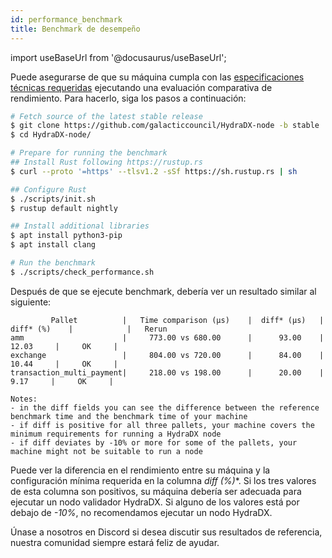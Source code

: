 ```yaml
---
id: performance_benchmark
title: Benchmark de desempeño
---
```


import useBaseUrl from '@docusaurus/useBaseUrl';

Puede asegurarse de que su máquina cumpla con las [especificaciones técnicas requeridas](/node_setup#00-required-technical-specifications) ejecutando una evaluación comparativa de rendimiento. Para hacerlo, siga los pasos a continuación:

```bash
# Fetch source of the latest stable release
$ git clone https://github.com/galacticcouncil/HydraDX-node -b stable
$ cd HydraDX-node/

# Prepare for running the benchmark
## Install Rust following https://rustup.rs
$ curl --proto '=https' --tlsv1.2 -sSf https://sh.rustup.rs | sh

## Configure Rust
$ ./scripts/init.sh
$ rustup default nightly

## Install additional libraries
$ apt install python3-pip
$ apt install clang

# Run the benchmark
$ ./scripts/check_performance.sh
```

Después de que se ejecute benchmark, debería ver un resultado similar al siguiente:

```
         Pallet          |   Time comparison (µs)    |  diff* (µs)   |   diff* (%)    |            |   Rerun
amm                      |     773.00 vs 680.00      |      93.00    |      12.03     |     OK     |
exchange                 |     804.00 vs 720.00      |      84.00    |      10.44     |     OK     |
transaction_multi_payment|     218.00 vs 198.00      |      20.00    |       9.17     |     OK     |

Notes:
- in the diff fields you can see the difference between the reference benchmark time and the benchmark time of your machine
- if diff is positive for all three pallets, your machine covers the minimum requirements for running a HydraDX node
- if diff deviates by -10% or more for some of the pallets, your machine might not be suitable to run a node
```

Puede ver la diferencia en el rendimiento entre su máquina y la configuración mínima requerida en la columna **diff* (%)**. Si los tres valores de esta columna son positivos, su máquina debería ser adecuada para ejecutar un nodo validador HydraDX. Si alguno de los valores está por debajo de *-10%*, no recomendamos ejecutar un nodo HydraDX.

Únase a nosotros en Discord si desea discutir sus resultados de referencia, nuestra comunidad siempre estará feliz de ayudar.
